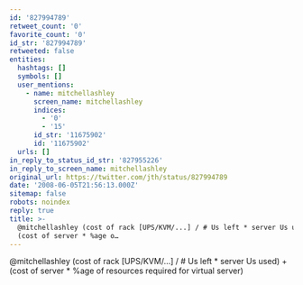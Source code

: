 ```yaml
---
id: '827994789'
retweet_count: '0'
favorite_count: '0'
id_str: '827994789'
retweeted: false
entities:
  hashtags: []
  symbols: []
  user_mentions:
    - name: mitchellashley
      screen_name: mitchellashley
      indices:
        - '0'
        - '15'
      id_str: '11675902'
      id: '11675902'
  urls: []
in_reply_to_status_id_str: '827955226'
in_reply_to_screen_name: mitchellashley
original_url: https://twitter.com/jth/status/827994789
date: '2008-06-05T21:56:13.000Z'
sitemap: false
robots: noindex
reply: true
title: >-
  @mitchellashley (cost of rack [UPS/KVM/...] / # Us left * server Us used) +
  (cost of server * %age o…
---
```


@mitchellashley (cost of rack [UPS/KVM/...] / # Us left * server Us used) + (cost of server * %age of resources required for virtual server)